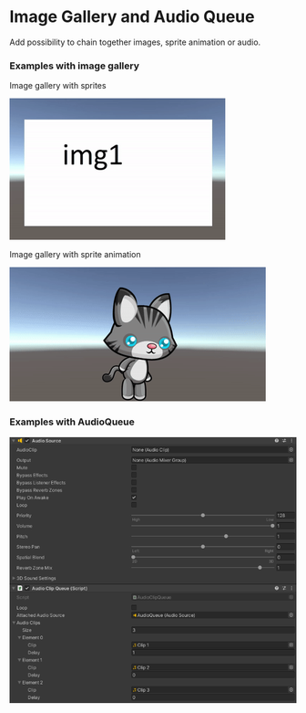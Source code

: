 # Image Gallery and Audio Queue

Add possibility to chain together images, sprite animation or audio.


### Examples with image gallery

Image gallery with sprites

![Image gallery with sprite](Demo/ImageGallery-Image.gif)


Image gallery with sprite animation

![Image gallery with sprite](Demo/ImageGallery-Animation.gif)


### Examples with AudioQueue

![AudioQueue settings](Demo/AudioQueueSettings.png)

